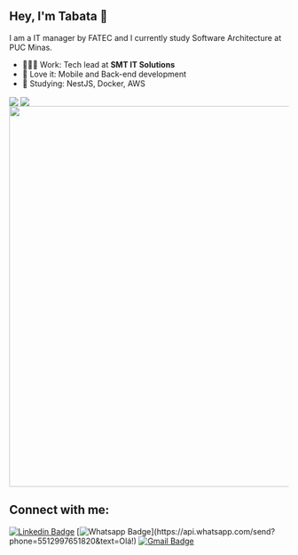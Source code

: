 ## Hey, I'm Tabata 👋

I am a IT manager by FATEC and I currently study Software Architecture at PUC Minas.

- 👩🏻‍💻 Work: Tech lead at **SMT IT Solutions**
- 💙 Love it: Mobile and Back-end development
- 📖 Studying: NestJS, Docker, AWS

<div>
  <img align="center" src="https://github-profile-summary-cards.vercel.app/api/cards/repos-per-language?username=tabaesso&theme=dracula" />
  <img align="center" src="https://github-profile-summary-cards.vercel.app/api/cards/stats?username=tabaesso&theme=dracula" />
</div>
<div />
<div>
  <img align="center" src="https://github-profile-summary-cards.vercel.app/api/cards/profile-details?username=tabaesso&theme=dracula" width="685px"/>
</div>

## Connect with me:
[![Linkedin Badge](https://img.shields.io/badge/-LinkedIn-blue?style=flat-square&logo=Linkedin&logoColor=white&link=https://www.linkedin.com/in/tabatabaesso/)](https://www.linkedin.com/in/tabatabaesso/)
[![Whatsapp Badge](https://img.shields.io/badge/-Whatsapp-4CA143?style=flat-square&labelColor=4CA143&logo=whatsapp&logoColor=white&link=https://api.whatsapp.com/send?phone=5512997651820&text=Olá!)](https://api.whatsapp.com/send?phone=5512997651820&text=Olá!)
[![Gmail Badge](https://img.shields.io/badge/-Gmail-c14438?style=flat-square&logo=Gmail&logoColor=white&link=mailto:tatabaesso@gmail.com)](mailto:tatabaesso@gmail.com)

